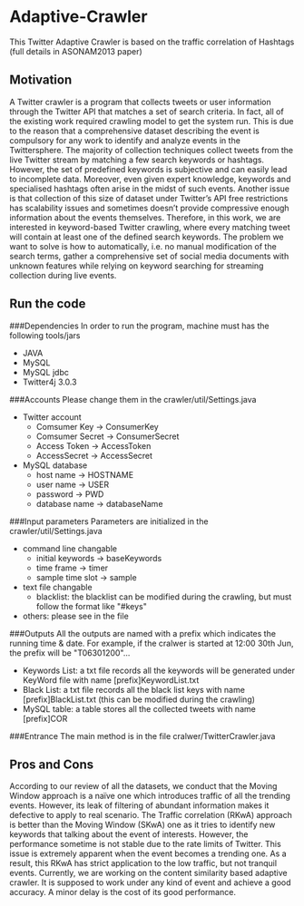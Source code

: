 Adaptive-Crawler
================

This Twitter Adaptive Crawler is based on the traffic correlation of Hashtags (full details in ASONAM2013 paper)

Motivation
----------
A Twitter crawler is a program that collects tweets or user information through the Twitter API that matches a set of search criteria. In fact, all of the existing work required crawling model to get the system run. This is due to the reason that a comprehensive dataset describing the event is compulsory for any work to identify and analyze events in the Twittersphere. The majority of collection techniques collect tweets from the live Twitter stream by matching a few search keywords or hashtags. However, the set of predefined keywords is subjective and can easily lead to incomplete data. Moreover, even given expert knowledge, keywords and specialised hashtags often arise in the midst of such events. Another issue is that collection of this size of dataset under Twitter’s API free restrictions has scalability issues and sometimes doesn’t provide compressive enough information about the events themselves. Therefore, in this work, we are interested in keyword-based Twitter crawling, where every matching tweet will contain at least one of the defined search keywords. The problem we want to solve is how to automatically, i.e. no manual modification of the search terms, gather a comprehensive set of social media documents with unknown features while relying on keyword searching for streaming collection during live events.

Run the code
------------
###Dependencies
In order to run the program, machine must has the following tools/jars
- JAVA
- MySQL
- MySQL jdbc
- Twitter4j 3.0.3

###Accounts
Please change them in the crawler/util/Settings.java
- Twitter account
  + Comsumer Key -> ConsumerKey
  + Comsumer Secret -> ConsumerSecret
  + Access Token -> AccessToken
  + AccessSecret -> AccessSecret
- MySQL database
  + host name -> HOSTNAME
  + user name -> USER
  + password -> PWD
  + database name -> databaseName

###Input parameters
Parameters are initialized in the crawler/util/Settings.java
- command line changable
  + initial keywords -> baseKeywords
  + time frame -> timer
  + sample time slot -> sample
- text file changable
  + blacklist: the blacklist can be modified during the crawling, but must follow the format like "#keys"
- others: please see in the file

###Outputs
All the outputs are named with a prefix which indicates the running time & date. For example, if the cralwer is started at 12:00 30th Jun, the prefix will be "T06301200"...
- Keywords List: a txt file records all the keywords will be generated under KeyWord file with name [prefix]KeywordList.txt
- Black List: a txt file records all the black list keys with name [prefix]BlackList.txt (this can be modified during the crawling)
- MySQL table: a table stores all the collected tweets with name [prefix]COR

###Entrance
The main method is in the file cralwer/TwitterCrawler.java

Pros and Cons
-------------
According to our review of all the datasets, we conduct that the Moving Window approach is a naïve one which introduces traffic of all the trending events. However, its leak of filtering of abundant information makes it defective to apply to real scenario. The Traffic correlation (RKwA) approach is better than the Moving Window (SKwA) one as it tries to identify new keywords that talking about the event of interests. However, the performance sometime is not stable due to the rate limits of Twitter. This issue is extremely apparent when the event becomes a trending one. As a result, this RKwA has strict application to the low traffic, but not tranquil events. Currently, we are working on the content similarity based adaptive crawler. It is supposed to work under any kind of event and achieve a good accuracy. A minor delay is the cost of its good performance.

